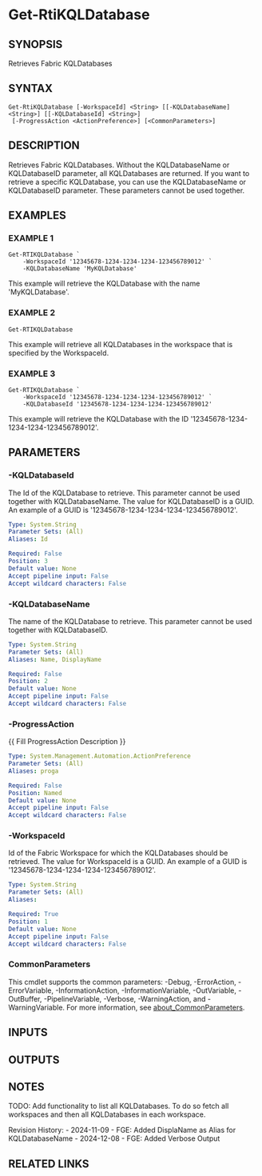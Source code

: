 # Get-RtiKQLDatabase

## SYNOPSIS
Retrieves Fabric KQLDatabases

## SYNTAX

```
Get-RtiKQLDatabase [-WorkspaceId] <String> [[-KQLDatabaseName] <String>] [[-KQLDatabaseId] <String>]
 [-ProgressAction <ActionPreference>] [<CommonParameters>]
```

## DESCRIPTION
Retrieves Fabric KQLDatabases.
Without the KQLDatabaseName or KQLDatabaseID parameter,
all KQLDatabases are returned.
If you want to retrieve a specific KQLDatabase, you can
use the KQLDatabaseName or KQLDatabaseID parameter.
These parameters cannot be used together.

## EXAMPLES

### EXAMPLE 1
```
Get-RTIKQLDatabase `
    -WorkspaceId '12345678-1234-1234-1234-123456789012' `
    -KQLDatabaseName 'MyKQLDatabase'
```

This example will retrieve the KQLDatabase with the name 'MyKQLDatabase'.

### EXAMPLE 2
```
Get-RTIKQLDatabase
```

This example will retrieve all KQLDatabases in the workspace that is specified
by the WorkspaceId.

### EXAMPLE 3
```
Get-RTIKQLDatabase `
    -WorkspaceId '12345678-1234-1234-1234-123456789012' `
    -KQLDatabaseId '12345678-1234-1234-1234-123456789012'
```

This example will retrieve the KQLDatabase with the ID '12345678-1234-1234-1234-123456789012'.

## PARAMETERS

### -KQLDatabaseId
The Id of the KQLDatabase to retrieve.
This parameter cannot be used together with KQLDatabaseName.
The value for KQLDatabaseID is a GUID.
An example of a GUID is '12345678-1234-1234-1234-123456789012'.

```yaml
Type: System.String
Parameter Sets: (All)
Aliases: Id

Required: False
Position: 3
Default value: None
Accept pipeline input: False
Accept wildcard characters: False
```

### -KQLDatabaseName
The name of the KQLDatabase to retrieve.
This parameter cannot be used together with KQLDatabaseID.

```yaml
Type: System.String
Parameter Sets: (All)
Aliases: Name, DisplayName

Required: False
Position: 2
Default value: None
Accept pipeline input: False
Accept wildcard characters: False
```

### -ProgressAction
{{ Fill ProgressAction Description }}

```yaml
Type: System.Management.Automation.ActionPreference
Parameter Sets: (All)
Aliases: proga

Required: False
Position: Named
Default value: None
Accept pipeline input: False
Accept wildcard characters: False
```

### -WorkspaceId
Id of the Fabric Workspace for which the KQLDatabases should be retrieved.
The value for WorkspaceId is a GUID.
An example of a GUID is '12345678-1234-1234-1234-123456789012'.

```yaml
Type: System.String
Parameter Sets: (All)
Aliases:

Required: True
Position: 1
Default value: None
Accept pipeline input: False
Accept wildcard characters: False
```

### CommonParameters
This cmdlet supports the common parameters: -Debug, -ErrorAction, -ErrorVariable, -InformationAction, -InformationVariable, -OutVariable, -OutBuffer, -PipelineVariable, -Verbose, -WarningAction, and -WarningVariable. For more information, see [about_CommonParameters](http://go.microsoft.com/fwlink/?LinkID=113216).

## INPUTS

## OUTPUTS

## NOTES
TODO: Add functionality to list all KQLDatabases.
To do so fetch all workspaces and
      then all KQLDatabases in each workspace.

Revision History:
    - 2024-11-09 - FGE: Added DisplaName as Alias for KQLDatabaseName
    - 2024-12-08 - FGE: Added Verbose Output

## RELATED LINKS
